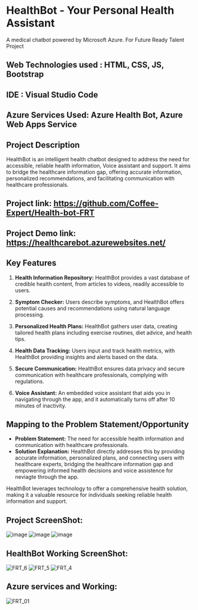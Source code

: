 # HealthBot - Your Personal Health Assistant
A medical chatbot powered by Microsoft Azure. For Future Ready Talent Project

## Web Technologies used : HTML, CSS, JS, Bootstrap
## IDE : Visual Studio Code

## Azure Services Used: Azure Health Bot, Azure Web Apps Service
## Project Description
HealthBot is an intelligent health chatbot designed to address the need for accessible, reliable health information, Voice assistant and support. It aims to bridge the healthcare information gap, offering accurate information, personalized recommendations, and facilitating communication with healthcare professionals.

## Project link:   https://github.com/Coffee-Expert/Health-bot-FRT   

## Project Demo link: https://healthcarebot.azurewebsites.net/

## Key Features

1. **Health Information Repository:** HealthBot provides a vast database of credible health content, from articles to videos, readily accessible to users.

2. **Symptom Checker:** Users describe symptoms, and HealthBot offers potential causes and recommendations using natural language processing.

3. **Personalized Health Plans:** HealthBot gathers user data, creating tailored health plans including exercise routines, diet advice, and health tips.

4. **Health Data Tracking:** Users input and track health metrics, with HealthBot providing insights and alerts based on the data.

5. **Secure Communication:** HealthBot ensures data privacy and secure communication with healthcare professionals, complying with regulations.

6. **Voice Assistant:** An embedded voice assistant that aids you in navigating through the app, and it automatically turns off after 10 minutes of inactivity.

## Mapping to the Problem Statement/Opportunity

- **Problem Statement:** The need for accessible health information and communication with healthcare professionals.
- **Solution Explanation:** HealthBot directly addresses this by providing accurate information, personalized plans, and connecting users with healthcare experts, bridging the healthcare information gap and empowering informed health decisions and voice assistence for neviagte through the app.

HealthBot leverages technology to offer a comprehensive health solution, making it a valuable resource for individuals seeking reliable health information and support.
## Project ScreenShot:
![image](https://github.com/Akshitkt001/MS_FRT_HealthCareBot/assets/137613929/9a415307-9ab2-4ab0-ab7e-eb5b07667050)
![image](https://github.com/Akshitkt001/MS_FRT_HealthCareBot/assets/137613929/aae9b935-3d7a-4c68-a5b6-ce76ede8d482)
![image](https://github.com/Akshitkt001/MS_FRT_HealthCareBot/assets/137613929/d4d375cd-0099-4182-b163-d4d80b6c05d3)

## HealthBot Working ScreenShot:
![FRT_6](https://github.com/Coffee-Expert/Health-bot-FRT/assets/137613929/07a77307-2254-4bcb-a794-a955278e815e)
![FRT_5](https://github.com/Coffee-Expert/Health-bot-FRT/assets/137613929/8e43529c-a4b8-4823-9180-a9da671ec921)
![FRT_4](https://github.com/Coffee-Expert/Health-bot-FRT/assets/137613929/82a9db0b-428c-4157-bd07-f1910154ea3f)
## Azure services and Working:
![FRT_01](https://github.com/Coffee-Expert/Health-bot-FRT/assets/137613929/12c7b7ce-9665-497b-a96a-2929ced44e79)





<!--- Previous image link-- https://github.com/Coffee-Expert/Health-bot-FRT/assets/137613929/e6d622c8-fb30-450b-9761-4a5cd68b005b -->



